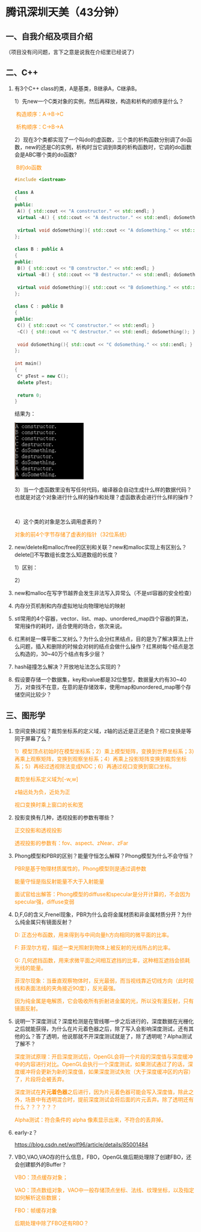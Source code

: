 # 腾讯深圳天美（43分钟）

## 一、自我介绍及项目介绍

（项目没有问问题，言下之意是说我在介绍里已经说了）

<font color=#FF8C00></font>

## 二、C++

1. 有3个C++ class的类，A是基类，B继承A，C继承B。

   1）先new一个C类对象的实例，然后再释放，构造和析构的顺序是什么？

   ​	<font color=#FF8C00>构造顺序：A→B→C</font>

   ​	<font color=#FF8C00>析构顺序：C→B→A</font>

   2）现在3个类都实现了一个叫do的虚函数，三个类的析构函数分别调了do函数，new的还是C的实例，析构时当它调到B类的析构函数时，它调的do函数会是ABC哪个类的do函数?

   ​	<font color=#FF8C00>B的do函数</font>

   ```c++
   #include <iostream>
   
   class A
   {
   public:
   	A() { std::cout << "A constructor." << std::endl; }
   	virtual ~A() { std::cout << "A destructor." << std::endl; doSomething(); }
   
   	virtual void doSomething(){ std::cout << "A doSomething." << std::endl; }
   };
   
   class B : public A
   {
   public:
   	B() { std::cout << "B constructor." << std::endl; }
   	virtual ~B() { std::cout << "B destructor." << std::endl; doSomething(); }
   
   	virtual void doSomething(){ std::cout << "B doSomething." << std::endl; }
   };
   
   class C : public B
   {
   public:
   	C() { std::cout << "C constructor." << std::endl; }
   	~C() { std::cout << "C destructor." << std::endl; doSomething(); }
   
   	void doSomething(){ std::cout << "C doSomething." << std::endl; }
   };
   
   int main()
   {
   	C* pTest = new C();
   	delete pTest;
   
   	return 0;
   }
   ```

   结果为：

   ![](images/interview_tianmei_shenzhen_1_01.png)

   

   3）当一个虚函数里没有写任何代码，编译器会自动生成什么样的数据代码？也就是对这个对象进行什么样的操作和处理？虚函数表会进行什么样的操作？

   ​	

   4）这个类的对象是怎么调用虚表的？

   ​	<font color=#FF8C00>对象的前4个字节存储了虚表的指针（32位系统）</font>

2. new/delete和malloc/free的区别和关联？new和malloc实现上有区别么？delete[]不写数组长度怎么知道数组的长度？

   1）区别：

   2）

3. new和malloc在写字节越界会发生非法写入异常么（不是stl容器的安全检查）

4. 内存分页机制和内存虚拟地址向物理地址的映射

5. stl常用的4个容器，vector、list、map、unordered_map四个容器的算法，常用操作的耗时，适合使用的场合，依次来说。

6. 红黑树是一棵平衡二叉树么？为什么会分红黑结点，目的是为了解决算法上什么问题，插入和删除的时候会对树的结点会做什么操作？红黑树每个结点是怎么构造的，30~40万个结点有多少层？

7. hash碰撞怎么解决？开放地址法怎么实现的？

8. 假设要存储一个数据集，key和value都是32位整型，数据量大约有30~40万，对查找不在意，在意的是存储效率，使用map和unordered_map哪个存储空间比较少？

## 三、图形学

1. 空间变换过程？裁剪坐标系的定义域，z轴的远近是正还是负？视口变换是等同于屏幕了么？

   <font color=#FF8C00>1）模型顶点初始时在模型坐标系；2）乘上模型矩阵，变换到世界坐标系；3）再乘上观察矩阵，变换到观察坐标系；4）再乘上投影矩阵变换到裁剪坐标系；5）再经过透视除法变成NDC；6）再通过视口变换到窗口坐标。</font>

   <font color=#FF8C00>裁剪坐标系定义域为[-w,w]</font>

   <font color=#FF8C00>z轴远处为负，近处为正</font>

   <font color=#FF8C00>视口变换时乘上窗口的长和宽</font>

2. 投影变换有几种，透视投影的参数有哪些？

   <font color=#FF8C00>正交投影和透视投影</font>

   <font color=#FF8C00>透视投影的参数有：fov、aspect、zNear、zFar</font>

3. Phong模型和PBR的区别？能量守恒怎么解释？Phong模型为什么不会守恒？

   <font color=#FF8C00>PBR是基于物理材质属性的，Phong模型则是通过调参数</font>

   <font color=#FF8C00>能量守恒是指反射能量不大于入射能量</font>

   <font color=#FF8C00>面试官给出解答：Phong模型的diffuse和specular是分开计算的，不会因为specular强，diffuse变弱</font>

4. D,F,G的含义,Frenel现象，PBR为什么会将金属材质和非金属材质分开？为什么纯金属只有镜面反射？

   <font color=#FF8C00>D: 正态分布函数，用来得到与中间向量h方向相同的微平面的比率。</font>

   <font color=#FF8C00>F: 菲涅尔方程，描述一束光照射到物体上被反射的光线所占的比率。</font>

   <font color=#FF8C00>G: 几何遮挡函数，用来求微平面之间相互遮挡的比率，这种相互遮挡会损耗光线的能量。</font>

   <font color=#FF8C00>菲涅尔现象：当垂直观察物体时，反光最弱，而当视线靠近切线方向（此时视线和表面法线的夹角接近90度），反光最强。</font>

   <font color=#FF8C00>因为纯金属是电解质，它会吸收所有折射进金属的光，所以没有漫反射，只有镜面反射。</font>

5. 说明一下深度测试？深度检测是在管线哪一步之后进行的，深度数据在光栅化之后就能获得，为什么在片元着色器之后，除了写入会影响深度测试，还有其他的么？答了透明，他说那就不开深度测试就是了，除了透明呢？Alpha测试了解不？

   <font color=#FF8C00>深度测试原理：开启深度测试后，OpenGL会将一个片段的深度值与深度缓冲中的内容进行对比。OpenGL会执行一个深度测试，如果测试通过了的话，深度缓冲将会更新为新的深度值，如果深度测试失败（大于深度缓冲区的内容）了，片段将会被丢弃。</font>

   <font color=#FF8C00>深度测试在**片元着色器**之后进行，因为片元着色器可能会写入深度值，除此之外，场景中有透明混合时，提前深度测试会将后面的片元丢弃。除了透明还有什么？？？？？？</font>

   <font color=#FF8C00>Alpha测试：符合条件的 alpha 像素显示出来，不符合的丢弃掉。</font>

6. early-z？

   <font color=#FF8C00>https://blog.csdn.net/wolf96/article/details/85001484</font>

7. VBO,VAO,VAO存的什么信息，FBO，OpenGL做后期处理除了创建FBO，还会创建额外的Buffer？

   <font color=#FF8C00>VBO：顶点缓存对象；</font>

   <font color=#FF8C00>VAO：顶点数组对象，VAO中一般存储顶点坐标、法线、纹理坐标，以及指定如何解析这些数据；</font>

   <font color=#FF8C00>FBO：帧缓存对象</font>

   <font color=#FF8C00>后期处理中除了FBO还有RBO？</font>

